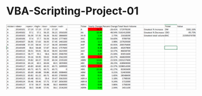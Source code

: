 # VBA-Scripting-Project-01
![GitHub Logo](https://github.com/obaid8712/VBA-Scripting-Project-01/blob/master/Image/2014Data.PNG)
